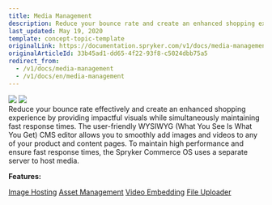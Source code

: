 ```yaml
---
title: Media Management
description: Reduce your bounce rate and create an enhanced shopping experience by providing impactful visuals while simultaneously maintaining fast response times.
last_updated: May 19, 2020
template: concept-topic-template
originalLink: https://documentation.spryker.com/v1/docs/media-management
originalArticleId: 33b45ad1-dd65-4f22-93f8-c5024dbb75a5
redirect_from:
  - /v1/docs/media-management
  - /v1/docs/en/media-management
---
```


<div class='feature-text'>
    <div class='feature-images'>
    <img class="light-mode" src="https://spryker.s3.eu-central-1.amazonaws.com/docs/Document+360/Capabilities+icons/light/Media+Management.svg"/>
    <img class="dark-mode" src="https://spryker.s3.eu-central-1.amazonaws.com/docs/Document+360/Capabilities+icons/dark/Media+Management.svg"/>
    </div>
    <div class="feature-text-wrap">
Reduce your bounce rate effectively and create an enhanced shopping experience by providing impactful visuals while simultaneously maintaining fast response times. The user-friendly WYSIWYG (What You See Is What You Get) CMS editor allows you to smoothly add images and videos to any of your product and content pages. To maintain high performance and ensure fast response times, the Spryker Commerce OS uses a separate server to host media.
</div>
</div>

**Features:**
<div>
<a class="feature-link" href="https://documentation.spryker.com/v1/docs/image-hosting">Image Hosting</a>
<a class="feature-link" href="/docs/scos/user/features/{{page.version}}/file-manager-feature-overview/asset-management.html">Asset Management</a>
<a class="feature-link" href="https://documentation.spryker.com/v1/docs/video-embedding">Video Embedding</a>
<a class="feature-link" href="/docs/scos/user/features/{{page.version}}/file-manager-feature-overview/file-uploader.html">File Uploader</a>
</div>
